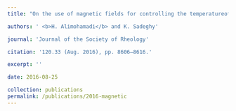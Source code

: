 ```yaml
---
title: "On the use of magnetic fields for controlling the temperatureof hot spots on porous plaques in stenosis arteries [[pdf]](https://www.jstage.jst.go.jp/article/rheology/43/5/43_135/_article/-char/ja/)"

authors: ' <b>H. Alimohamadi</b> and K. Sadeghy'

journal: 'Journal of the Society of Rheology'

citation: '120.33 (Aug. 2016), pp. 8606–8616.'

excerpt: ''

date: 2016-08-25

collection: publications
permalink: /publications/2016-magnetic
---
```


<!-- *Special issue J. Andrew McCammon Feschrift. -->
